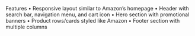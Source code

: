 Features
	•	Responsive layout similar to Amazon’s homepage
	•	Header with search bar, navigation menu, and cart icon
	•	Hero section with promotional banners
	•	Product rows/cards styled like Amazon
	•	Footer section with multiple columns
